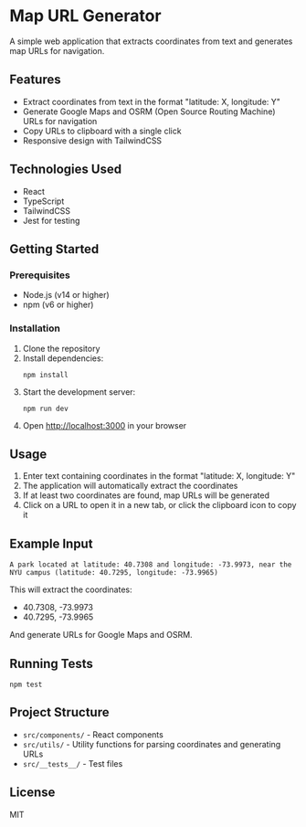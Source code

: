 # Map URL Generator

A simple web application that extracts coordinates from text and generates map URLs for navigation.

## Features

- Extract coordinates from text in the format "latitude: X, longitude: Y"
- Generate Google Maps and OSRM (Open Source Routing Machine) URLs for navigation
- Copy URLs to clipboard with a single click
- Responsive design with TailwindCSS

## Technologies Used

- React
- TypeScript
- TailwindCSS
- Jest for testing

## Getting Started

### Prerequisites

- Node.js (v14 or higher)
- npm (v6 or higher)

### Installation

1. Clone the repository
2. Install dependencies:
   ```
   npm install
   ```
3. Start the development server:
   ```
   npm run dev
   ```
4. Open [http://localhost:3000](http://localhost:3000) in your browser

## Usage

1. Enter text containing coordinates in the format "latitude: X, longitude: Y"
2. The application will automatically extract the coordinates
3. If at least two coordinates are found, map URLs will be generated
4. Click on a URL to open it in a new tab, or click the clipboard icon to copy it

## Example Input

```
A park located at latitude: 40.7308 and longitude: -73.9973, near the NYU campus (latitude: 40.7295, longitude: -73.9965)
```

This will extract the coordinates:
- 40.7308, -73.9973
- 40.7295, -73.9965

And generate URLs for Google Maps and OSRM.

## Running Tests

```
npm test
```

## Project Structure

- `src/components/` - React components
- `src/utils/` - Utility functions for parsing coordinates and generating URLs
- `src/__tests__/` - Test files

## License

MIT
